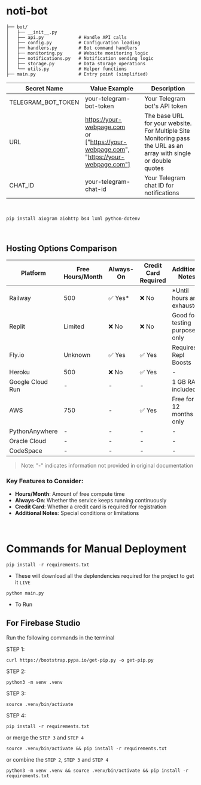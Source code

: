 # noti-bot
```
├── bot/
│   ├── __init__.py
│   ├── api.py             # Handle API calls
│   ├── config.py          # Configuration loading
│   ├── handlers.py        # Bot command handlers
│   ├── monitoring.py      # Website monitoring logic
│   ├── notifications.py   # Notification sending logic
│   ├── storage.py         # Data storage operations
│   └── utils.py           # Helper functions
├── main.py                # Entry point (simplified)
```

| Secret Name        | Value Example                | Description                                  |
|--------------------|------------------------------|----------------------------------------------|
| TELEGRAM_BOT_TOKEN | your-telegram-bot-token      | Your Telegram bot's API token                |
| URL                | https://your-webpage.com <br> or <br> ["https://your-webpage.com", "https://your-webpage.com"]| The base URL for your website. <br> For Multiple Site Monitoring pass the URL as an array with single or double quotes               |
| CHAT_ID            | your-telegram-chat-id        | Your Telegram chat ID for notifications      |

<br>

    pip install aiogram aiohttp bs4 lxml python-dotenv
<br>

## Hosting Options Comparison

| Platform | Free Hours/Month | Always-On | Credit Card Required | Additional Notes |
|----------|-----------------|-----------|---------------------|------------------|
| Railway | 500 | ✅ Yes* | ❌ No | *Until hours are exhausted |
| Replit | Limited | ❌ No | ❌ No | Good for testing purpose only |
| Fly.io | Unknown | ✅ Yes | ✅ Yes | Requires Repl Boosts |
| Heroku | 500 | ❌ No | ✅ Yes | - |
| Google Cloud Run | - | - | - | 1 GB RAM included |
| AWS | 750 | - | ✅ Yes | Free for 12 months only |
| PythonAnywhere | - | - | - | - |
| Oracle Cloud | - | - | - | - |
| CodeSpace | - | - | - | - |

> Note: "-" indicates information not provided in original documentation

### Key Features to Consider:
- **Hours/Month**: Amount of free compute time
- **Always-On**: Whether the service keeps running continuously
- **Credit Card**: Whether a credit card is required for registration
- **Additional Notes**: Special conditions or limitations

<br>

<!-- # Platform specific Secrets -->


# Commands for Manual Deployment
```
pip install -r requirements.txt
```

- These will download all the deplendencies required for the project to get it `LIVE`

```
python main.py
```
- To Run


## For Firebase Studio
Run the following commands in the terminal

STEP 1:
```
curl https://bootstrap.pypa.io/get-pip.py -o get-pip.py
```
STEP 2:
```
python3 -m venv .venv
```
STEP 3:
```
source .venv/bin/activate
```
STEP 4:
```
pip install -r requirements.txt
```

or merge the `STEP 3` and `STEP 4`
```
source .venv/bin/activate && pip install -r requirements.txt
```

or combine the `STEP 2`, `STEP 3` and `STEP 4`
```
python3 -m venv .venv && source .venv/bin/activate && pip install -r requirements.txt
```